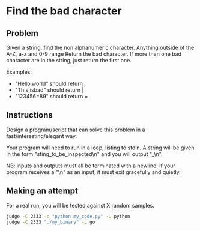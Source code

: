 # Find the bad character

## Problem

Given a string, find the non alphanumeric character. Anything outside of the A-Z, a-z and 0-9 range
Return the bad character. If more than one bad character are in the string, just return the first one.

Examples:

- "Hello,world" should return ,
- "This|isbad" should return |
- "123456=89" should return =

## Instructions

Design a program/script that can solve this problem in a fast/interesting/elegant way.

Your program will need to run in a loop, listing to stdin.
A string will be given in the form "sting_to_be_inspected\n" and you will output "_\n".

NB: inputs and outputs must all be terminated with a newline!
If your program receives a "\n" as an input, it must exit gracefully and quietly.

## Making an attempt

For a real run, you will be tested against X random samples.

```bash
judge -C 2333 -c "python my_code.py" -L python
judge -C 2333 "./my_binary" -L go
```


